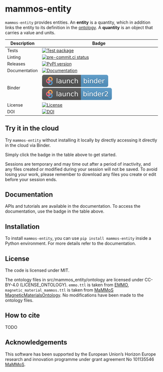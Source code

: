 # mammos-entity

`mammos-entity` provides entities. An **entity** is a quantity, which in addition links the entity to its definition in the [ontology](https://mammos-project.github.io/MagneticMaterialsOntology/doc/magnetic_material_mammos.html). A **quantity** is an object that carries a value and units.

| Description   | Badge                                                                                                                                                                                                                                                                                                      |
|---------------|------------------------------------------------------------------------------------------------------------------------------------------------------------------------------------------------------------------------------------------------------------------------------------------------------------|
| Tests         | [![Test package](https://github.com/MaMMoS-project/mammos-entity/actions/workflows/test.yml/badge.svg)](https://github.com/MaMMoS-project/mammos-entity/actions/workflows/test.yml)                                                                                                                        |
| Linting       | [![pre-commit.ci status](https://results.pre-commit.ci/badge/github/MaMMoS-project/mammos-entity/main.svg)](https://results.pre-commit.ci/latest/github/MaMMoS-project/mammos-entity/main)                                                                                                                 |
| Releases      | [![PyPI version](https://badge.fury.io/py/mammos-entity.svg)](https://badge.fury.io/py/mammos-entity)                                                                                                                                                                                                      |
| Documentation | [![Documentation](https://img.shields.io/badge/Docs-mammos--project.github.io%2Fmammos-blue)](https://mammos-project.github.io/mammos/index.html)                                                                                                                                                          |
| Binder        | [![Binder](.binder/badge-launch-binder.svg)](https://mybinder.org/v2/gh/mammos-project/mammos-entity/latest?urlpath=lab%2Ftree%2Fexamples) [![Binder2](.binder/badge-launch-binder2.svg)](https://notebooks.mpcdf.mpg.de/binder/v2/gl/mammos-project%2Fmammos-entity/latest?urlpath=lab%2Ftree%2Fexamples) |
| License       | [![License](https://img.shields.io/badge/License-MIT-blue.svg)](https://opensource.org/licenses/MIT)                                                                                                                                                                                                       |
| DOI           | [![DOI](https://zenodo.org/badge/DOI/10.5281/zenodo.15754818.svg)](https://doi.org/10.5281/zenodo.15754818)                                                                                                                                                                                                |


## Try it in the cloud
Try `mammos-entity` without installing it locally by directly accessing it directly in the cloud
via Binder.

Simply click the badge in the table above to get started.

Sessions are temporary and may time out after a period of inactivity, and any files
created or modified during your session will not be saved.
To avoid losing your work, please remember to download any files you create or edit
before your session ends.

## Documentation

APIs and tutorials are available in the documentation. To access the documentation, use the badge in the table above.

## Installation

To install `mammos-entity`, you can use `pip install mammos-entity` inside a Python environment.
For more details refer to the documentation.

## License

The code is licensed under MIT.

The ontology files in src/mammos_entity/ontology are licensed under CC-BY-4.0
(LICENSE_ONTOLOGY). `emmo.ttl` is taken from
[EMMO](https://github.com/emmo-repo/EMMO), `magnetic_material_mammos.ttl` is
taken from [MaMMoS
MagneticMaterialsOntology](https://github.com/MaMMoS-project/MagneticMaterialsOntology/tree/main).
No modifications have been made to the ontology files.

## How to cite

TODO

## Acknowledgements

This software has been supported by the European Union’s Horizon Europe research and innovation programme under grant agreement No 101135546 [MaMMoS](https://mammos-project.github.io/).
